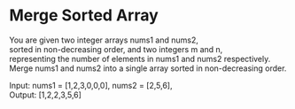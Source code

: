 # Merge Sorted Array

You are given two integer arrays nums1 and nums2,  
sorted in non-decreasing order, and two integers m and n,  
representing the number of elements in nums1 and nums2 respectively.  
Merge nums1 and nums2 into a single array sorted in non-decreasing order.  

Input: nums1 = [1,2,3,0,0,0], nums2 = [2,5,6],  
Output: [1,2,2,3,5,6]
